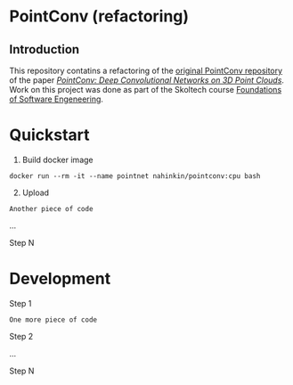 # PointConv (refactoring)
## Introduction
This repository contatins a refactoring of the [original PointConv repository](https://github.com/DylanWusee/pointconv) of the paper [_PointConv: Deep Convolutional Networks on 3D Point Clouds_](https://arxiv.org/abs/1811.07246). Work on this project was done as part of the Skoltech course [Foundations of Software Engeneering](https://github.com/artonson/skoltech_fse_v2021.1). 


# Quickstart

1. Build docker image 
```
docker run --rm -it --name pointnet nahinkin/pointconv:cpu bash
```

2. Upload 
```
Another piece of code
```

...

Step N

# Development

Step 1

```
One more piece of code
```

Step 2

...

Step N


